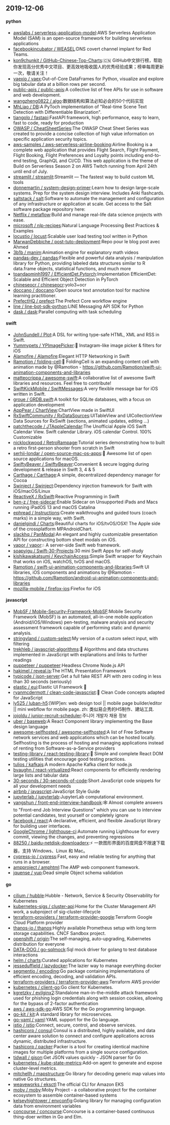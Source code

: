 ## 2019-12-06

#### python
* [awslabs / serverless-application-model](https://github.com/awslabs/serverless-application-model):AWS Serverless Application Model (SAM) is an open-source framework for building serverless applications
* [facebookincubator / WEASEL](https://github.com/facebookincubator/WEASEL):DNS covert channel implant for Red Teams.
* [kon9chunkit / GitHub-Chinese-Top-Charts](https://github.com/kon9chunkit/GitHub-Chinese-Top-Charts):🇨🇳
GitHub中文排行榜，帮助你发现高分优秀中文项目、更高效地吸收国人的优秀经验成果；榜单每周更新一次，敬请关注！
* [vaexio / vaex](https://github.com/vaexio/vaex):Out-of-Core DataFrames for Python, visualize and explore big tabular data at a billion rows per second.
* [public-apis / public-apis](https://github.com/public-apis/public-apis):A collective list of free APIs for use in software and web development.
* [wangzheng0822 / algo](https://github.com/wangzheng0822/algo):数据结构和算法必知必会的50个代码实现
* [MhLiao / DB](https://github.com/MhLiao/DB):A PyToch implementation of "Real-time Scene Text Detection with Differentiable Binarization".
* [tiangolo / fastapi](https://github.com/tiangolo/fastapi):FastAPI framework, high performance, easy to learn, fast to code, ready for production
* [OWASP / CheatSheetSeries](https://github.com/OWASP/CheatSheetSeries):The OWASP Cheat Sheet Series was created to provide a concise collection of high value information on specific application security topics.
* [aws-samples / aws-serverless-airline-booking](https://github.com/aws-samples/aws-serverless-airline-booking):Airline Booking is a complete web application that provides Flight Search, Flight Payment, Flight Booking, Flight Preferences and Loyalty points including end-to-end testing, GraphQL and CI/CD. This web application is the theme of Build on Serverless Season 2 on AWS Twitch running from April 24th until end of July.
* [streamlit / streamlit](https://github.com/streamlit/streamlit):Streamlit — The fastest way to build custom ML tools
* [donnemartin / system-design-primer](https://github.com/donnemartin/system-design-primer):Learn how to design large-scale systems. Prep for the system design interview. Includes Anki flashcards.
* [saltstack / salt](https://github.com/saltstack/salt):Software to automate the management and configuration of any infrastructure or application at scale. Get access to the Salt software package repository here:
* [Netflix / metaflow](https://github.com/Netflix/metaflow):Build and manage real-life data science projects with ease.
* [microsoft / nlp-recipes](https://github.com/microsoft/nlp-recipes):Natural Language Processing Best Practices & Examples
* [locustio / locust](https://github.com/locustio/locust):Scalable user load testing tool written in Python
* [MarwanDebbiche / post-tuto-deployment](https://github.com/MarwanDebbiche/post-tuto-deployment):Repo pour le blog post avec Ahmed
* [3b1b / manim](https://github.com/3b1b/manim):Animation engine for explanatory math videos
* [pandas-dev / pandas](https://github.com/pandas-dev/pandas):Flexible and powerful data analysis / manipulation library for Python, providing labeled data structures similar to R data.frame objects, statistical functions, and much more
* [toandaominh1997 / EfficientDet.Pytorch](https://github.com/toandaominh1997/EfficientDet.Pytorch):Implementation EfficientDet: Scalable and Efficient Object Detection in PyTorch
* [chineseocr / chineseocr](https://github.com/chineseocr/chineseocr):yolo3+ocr
* [doccano / doccano](https://github.com/doccano/doccano):Open source text annotation tool for machine learning practitioner.
* [PrefectHQ / prefect](https://github.com/PrefectHQ/prefect):The Prefect Core workflow engine
* [line / line-bot-sdk-python](https://github.com/line/line-bot-sdk-python):LINE Messaging API SDK for Python
* [dask / dask](https://github.com/dask/dask):Parallel computing with task scheduling

#### swift
* [JohnSundell / Plot](https://github.com/JohnSundell/Plot):A DSL for writing type-safe HTML, XML and RSS in Swift.
* [Yummypets / YPImagePicker](https://github.com/Yummypets/YPImagePicker):📸
Instagram-like image picker & filters for iOS
* [Alamofire / Alamofire](https://github.com/Alamofire/Alamofire):Elegant HTTP Networking in Swift
* [Ramotion / folding-cell](https://github.com/Ramotion/folding-cell):📃
FoldingCell is an expanding content cell with animation made by @Ramotion - https://github.com/Ramotion/swift-ui-animation-components-and-libraries
* [matteocrippa / awesome-swift](https://github.com/matteocrippa/awesome-swift):A collaborative list of awesome Swift libraries and resources. Feel free to contribute!
* [SwiftKickMobile / SwiftMessages](https://github.com/SwiftKickMobile/SwiftMessages):A very flexible message bar for iOS written in Swift.
* [groue / GRDB.swift](https://github.com/groue/GRDB.swift):A toolkit for SQLite databases, with a focus on application development
* [AppPear / ChartView](https://github.com/AppPear/ChartView):ChartView made in SwiftUI
* [RxSwiftCommunity / RxDataSources](https://github.com/RxSwiftCommunity/RxDataSources):UITableView and UICollectionView Data Sources for RxSwift (sections, animated updates, editing ...)
* [patchthecode / JTAppleCalendar](https://github.com/patchthecode/JTAppleCalendar):The Unofficial Apple iOS Swift Calendar View. Swift calendar Library. iOS calendar Control. 100% Customizable
* [nicklockwood / RetroRampage](https://github.com/nicklockwood/RetroRampage):Tutorial series demonstrating how to built a retro first-person shooter from scratch in Swift
* [serhii-londar / open-source-mac-os-apps](https://github.com/serhii-londar/open-source-mac-os-apps):🚀
Awesome list of open source applications for macOS.
* [SwiftyBeaver / SwiftyBeaver](https://github.com/SwiftyBeaver/SwiftyBeaver):Convenient & secure logging during development & release in Swift 3, 4 & 5
* [Carthage / Carthage](https://github.com/Carthage/Carthage):A simple, decentralized dependency manager for Cocoa
* [Swinject / Swinject](https://github.com/Swinject/Swinject):Dependency injection framework for Swift with iOS/macOS/Linux
* [ReactiveX / RxSwift](https://github.com/ReactiveX/RxSwift):Reactive Programming in Swift
* [ben-z / free-sidecar](https://github.com/ben-z/free-sidecar):Enable Sidecar on Unsupported iPads and Macs running iPadOS 13 and macOS Catalina
* [ephread / Instructions](https://github.com/ephread/Instructions):Create walkthroughs and guided tours (coach marks) in a simple way, with Swift.
* [danielgindi / Charts](https://github.com/danielgindi/Charts):Beautiful charts for iOS/tvOS/OSX! The Apple side of the crossplatform MPAndroidChart.
* [slackhq / PanModal](https://github.com/slackhq/PanModal):An elegant and highly customizable presentation API for constructing bottom sheet modals on iOS.
* [vapor / vapor](https://github.com/vapor/vapor):💧
A server-side Swift web framework.
* [soapyigu / Swift-30-Projects](https://github.com/soapyigu/Swift-30-Projects):30 mini Swift Apps for self-study
* [kishikawakatsumi / KeychainAccess](https://github.com/kishikawakatsumi/KeychainAccess):Simple Swift wrapper for Keychain that works on iOS, watchOS, tvOS and macOS.
* [Ramotion / swift-ui-animation-components-and-libraries](https://github.com/Ramotion/swift-ui-animation-components-and-libraries):Swift UI libraries, iOS components and animations by @Ramotion - https://github.com/Ramotion/android-ui-animation-components-and-libraries
* [mozilla-mobile / firefox-ios](https://github.com/mozilla-mobile/firefox-ios):Firefox for iOS

#### javascript
* [MobSF / Mobile-Security-Framework-MobSF](https://github.com/MobSF/Mobile-Security-Framework-MobSF):Mobile Security Framework (MobSF) is an automated, all-in-one mobile application (Android/iOS/Windows) pen-testing, malware analysis and security assessment framework capable of performing static and dynamic analysis.
* [stringyland / custom-select](https://github.com/stringyland/custom-select):My version of a custom select input, with filtering
* [trekhleb / javascript-algorithms](https://github.com/trekhleb/javascript-algorithms):📝
Algorithms and data structures implemented in JavaScript with explanations and links to further readings
* [puppeteer / puppeteer](https://github.com/puppeteer/puppeteer):Headless Chrome Node.js API
* [hakimel / reveal.js](https://github.com/hakimel/reveal.js):The HTML Presentation Framework
* [typicode / json-server](https://github.com/typicode/json-server):Get a full fake REST API with zero coding in less than 30 seconds (seriously)
* [elastic / eui](https://github.com/elastic/eui):Elastic UI Framework
🙌
* [ryanmcdermott / clean-code-javascript](https://github.com/ryanmcdermott/clean-code-javascript):🛁
Clean Code concepts adapted for JavaScript
* [ly525 / luban-h5](https://github.com/ly525/luban-h5):[WIP]en: web design tool || mobile page builder/editor || mini webflow for mobile page. zh: 类似易企秀的H5制作、建站工具.
* [jojoldu / junior-recruit-scheduler](https://github.com/jojoldu/junior-recruit-scheduler):주니어 개발자 채용 정보
* [uber / baseweb](https://github.com/uber/baseweb):A React Component library implementing the Base design language
* [awesome-selfhosted / awesome-selfhosted](https://github.com/awesome-selfhosted/awesome-selfhosted):A list of Free Software network services and web applications which can be hosted locally. Selfhosting is the process of hosting and managing applications instead of renting from Software-as-a-Service providers
* [testing-library / react-testing-library](https://github.com/testing-library/react-testing-library):🐐
Simple and complete React DOM testing utilities that encourage good testing practices.
* [tulios / kafkajs](https://github.com/tulios/kafkajs):A modern Apache Kafka client for node.js
* [bvaughn / react-virtualized](https://github.com/bvaughn/react-virtualized):React components for efficiently rendering large lists and tabular data
* [30-seconds / 30-seconds-of-code](https://github.com/30-seconds/30-seconds-of-code):Short JavaScript code snippets for all your development needs
* [airbnb / javascript](https://github.com/airbnb/javascript):JavaScript Style Guide
* [jupyterlab / jupyterlab](https://github.com/jupyterlab/jupyterlab):JupyterLab computational environment.
* [yangshun / front-end-interview-handbook](https://github.com/yangshun/front-end-interview-handbook):🕸
Almost complete answers to "Front-end Job Interview Questions" which you can use to interview potential candidates, test yourself or completely ignore
* [facebook / react](https://github.com/facebook/react):A declarative, efficient, and flexible JavaScript library for building user interfaces.
* [GoogleChrome / lighthouse-ci](https://github.com/GoogleChrome/lighthouse-ci):Automate running Lighthouse for every commit, viewing the changes, and preventing regressions
* [88250 / baidu-netdisk-downloaderx](https://github.com/88250/baidu-netdisk-downloaderx):⚡️
一款图形界面的百度网盘不限速下载器，支持 Windows、Linux 和 Mac。
* [cypress-io / cypress](https://github.com/cypress-io/cypress):Fast, easy and reliable testing for anything that runs in a browser.
* [ampproject / amphtml](https://github.com/ampproject/amphtml):The AMP web component framework.
* [jquense / yup](https://github.com/jquense/yup):Dead simple Object schema validation

#### go
* [cilium / hubble](https://github.com/cilium/hubble):Hubble - Network, Service & Security Observability for Kubernetes
* [kubernetes-sigs / cluster-api](https://github.com/kubernetes-sigs/cluster-api):Home for the Cluster Management API work, a subproject of sig-cluster-lifecycle
* [terraform-providers / terraform-provider-google](https://github.com/terraform-providers/terraform-provider-google):Terraform Google Cloud Platform provider
* [thanos-io / thanos](https://github.com/thanos-io/thanos):Highly available Prometheus setup with long term storage capabilities. CNCF Sandbox project.
* [openshift / origin](https://github.com/openshift/origin):The self-managing, auto-upgrading, Kubernetes distribution for everyone
* [DATA-DOG / go-sqlmock](https://github.com/DATA-DOG/go-sqlmock):Sql mock driver for golang to test database interactions
* [helm / charts](https://github.com/helm/charts):Curated applications for Kubernetes
* [jesseduffield / lazydocker](https://github.com/jesseduffield/lazydocker):The lazier way to manage everything docker
* [segmentio / encoding](https://github.com/segmentio/encoding):Go package containing implementations of efficient encoding, decoding, and validation APIs.
* [terraform-providers / terraform-provider-aws](https://github.com/terraform-providers/terraform-provider-aws):Terraform AWS provider
* [kubernetes / client-go](https://github.com/kubernetes/client-go):Go client for Kubernetes.
* [kgretzky / evilginx2](https://github.com/kgretzky/evilginx2):Standalone man-in-the-middle attack framework used for phishing login credentials along with session cookies, allowing for the bypass of 2-factor authentication
* [aws / aws-sdk-go](https://github.com/aws/aws-sdk-go):AWS SDK for the Go programming language.
* [go-kit / kit](https://github.com/go-kit/kit):A standard library for microservices.
* [go-yaml / yaml](https://github.com/go-yaml/yaml):YAML support for the Go language.
* [istio / istio](https://github.com/istio/istio):Connect, secure, control, and observe services.
* [hashicorp / consul](https://github.com/hashicorp/consul):Consul is a distributed, highly available, and data center aware solution to connect and configure applications across dynamic, distributed infrastructure.
* [hashicorp / packer](https://github.com/hashicorp/packer):Packer is a tool for creating identical machine images for multiple platforms from a single source configuration.
* [tidwall / gjson](https://github.com/tidwall/gjson):Get JSON values quickly - JSON parser for Go
* [kubernetes / kube-state-metrics](https://github.com/kubernetes/kube-state-metrics):Add-on agent to generate and expose cluster-level metrics.
* [mitchellh / mapstructure](https://github.com/mitchellh/mapstructure):Go library for decoding generic map values into native Go structures.
* [weaveworks / eksctl](https://github.com/weaveworks/eksctl):The official CLI for Amazon EKS
* [moby / moby](https://github.com/moby/moby):Moby Project - a collaborative project for the container ecosystem to assemble container-based systems
* [kelseyhightower / envconfig](https://github.com/kelseyhightower/envconfig):Golang library for managing configuration data from environment variables
* [concourse / concourse](https://github.com/concourse/concourse):Concourse is a container-based continuous thing-doer written in Go and Elm.
